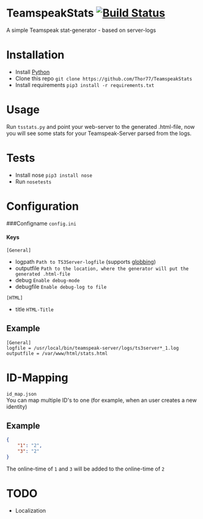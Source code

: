 # TeamspeakStats [![Build Status](https://drone.io/github.com/Thor77/TeamspeakStats/status.png)](https://drone.io/github.com/Thor77/TeamspeakStats/latest)
A simple Teamspeak stat-generator - based on server-logs

# Installation
- Install [Python](https://python.org)
- Clone this repo `git clone https://github.com/Thor77/TeamspeakStats`
- Install requirements `pip3 install -r requirements.txt`

# Usage
Run `tsstats.py` and point your web-server to the generated .html-file, now you will see some stats for your Teamspeak-Server parsed from the logs.

# Tests
- Install nose `pip3 install nose`
- Run `nosetests`

# Configuration

###Configname
`config.ini`
#### Keys
`[General]`
- logpath `Path to TS3Server-logfile` (supports [globbing](https://docs.python.org/3/library/glob.html))
- outputfile `Path to the location, where the generator will put the generated .html-file`
- debug `Enable debug-mode`
- debugfile `Enable debug-log to file`  

`[HTML]`
- title `HTML-Title`


## Example
```
[General]
logfile = /usr/local/bin/teamspeak-server/logs/ts3server*_1.log
outputfile = /var/www/html/stats.html
```

# ID-Mapping
`id_map.json`  
You can map multiple ID's to one (for example, when an user creates a new identity)
## Example
```json
{
	"1": "2",
	"3": "2"
}
```
The online-time of `1` and `3` will be added to the online-time of `2`

# TODO
- Localization
